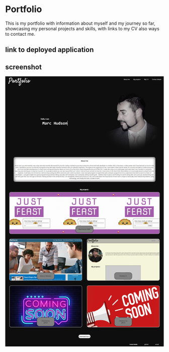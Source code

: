 # Portfolio

This is my portfolio with information about myself and my journey so far, showcasing my personal projects and skills, with links to my CV also ways to contact me.

## link to deployed application


## screenshot 
![Screenshot](./assets/screnshot.png)